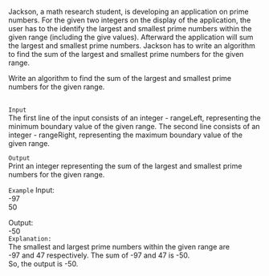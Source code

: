 Jackson, a math research student, is developing an application on prime numbers. 
For the given two integers on the display of the application, the user has to the identify the largest
and smallest prime numbers within the given range (including the give values). Afterward the application
will sum the largest and smallest prime numbers. Jackson has to write an algorithm to find the sum of the
largest and smallest prime numbers for the given range.<br>

Write an algorithm to find the sum of the largest and smallest prime numbers for the given range.<br><br>

``Input``<br>
The first line of the input consists of an integer - rangeLeft, representing the minimum boundary value of the
given range.
The second line consists of an integer - rangeRight, representing the maximum boundary value of the given range.

``Output``<br>
Print an integer representing the sum of the largest and smallest prime numbers for the given range.<br>

``Example``
Input:<br>
-97
<br>50

Output:<br>
-50
<br>
``Explanation:``<br>
The smallest and largest prime numbers within the given range are<br>
-97 and 47 respectively. The sum of -97 and 47 is -50.<br>
So, the output is -50.

